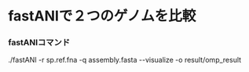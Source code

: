 # fastANIで２つのゲノムを比較

### fastANIコマンド
./fastANI -r sp.ref.fna -q assembly.fasta --visualize -o result/omp_result
